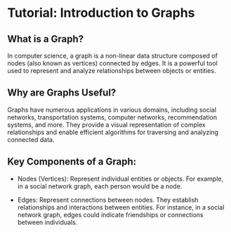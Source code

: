 # Tutorial: Introduction to Graphs
## What is a Graph?
In computer science, a graph is a non-linear data structure composed of nodes (also known as vertices) connected by edges. It is a powerful tool used to represent and analyze relationships between objects or entities.

## Why are Graphs Useful?
Graphs have numerous applications in various domains, including social networks, transportation systems, computer networks, recommendation systems, and more. They provide a visual representation of complex relationships and enable efficient algorithms for traversing and analyzing connected data.

## Key Components of a Graph:
* Nodes (Vertices): Represent individual entities or objects. For example, in a social network graph, each person would be a node.

* Edges: Represent connections between nodes. They establish relationships and interactions between entities. For instance, in a social network graph, edges could indicate friendships or connections between individuals.